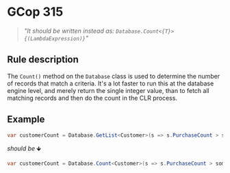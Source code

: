 ﻿# GCop 315

> *"It should be written instead as: `Database.Count<{T}>{(LambdaExpression)}`"*

## Rule description

The `Count()` method on the `Database` class is used to determine the number of records that match a criteria. It's a lot faster to run this at the database engine level, and merely return the single integer value, than to fetch all matching records and then do the count in the CLR process.

## Example

```csharp
var customerCount = Database.GetList<Customer>(s => s.PurchaseCount > someValue ).Count();
```

*should be* 🡻

```csharp
var customerCount = Database.Count<Customer>(s => s.PurchaseCount > someValue );
```
